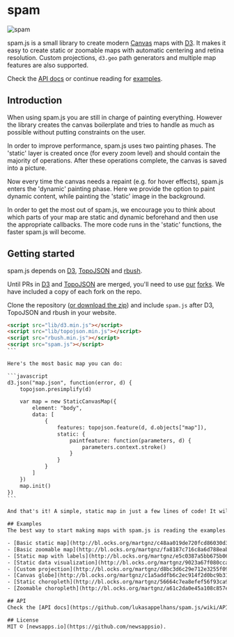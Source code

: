 # spam
![spam](https://cloud.githubusercontent.com/assets/1236790/14952933/3679edc8-1065-11e6-920a-207f8443f141.png)

spam.js is a small library to create modern [Canvas](https://developer.mozilla.org/en-US/docs/Web/API/Canvas_API) maps with [D3](https://github.com/mbostock/d3). It makes it easy to create static or zoomable maps with automatic centering and retina resolution. Custom projections, `d3.geo` path generators and multiple map features are also supported.

Check the [API docs](https://github.com/lukasappelhans/spam.js/wiki/API) or continue reading for [examples](#examples).

## Introduction
When using spam.js you are still in charge of painting everything. However the library creates the canvas boilerplate and tries to handle as much as possible without putting constraints on the user.

In order to improve performance, spam.js uses two painting phases. The 'static' layer is created once (for every zoom level) and should contain the majority of operations. After these operations complete, the canvas is saved into a picture.

Now every time the canvas needs a repaint (e.g. for hover effects), spam.js enters the 'dynamic' painting phase. Here we provide the option to paint dynamic content, while painting the 'static' image in the background.

In order to get the most out of spam.js, we encourage you to think about which parts of your map are static and dynamic beforehand and then use the appropriate callbacks. The more code runs in the 'static' functions, the faster spam.js will become.

## Getting started
spam.js depends on [D3](https://github.com/mbostock/d3), [TopoJSON](https://github.com/mbostock/topojson) and [rbush](https://github.com/mourner/rbush).

Until PRs in [D3](https://github.com/mbostock/d3/pull/2784) and [TopoJSON](https://github.com/mbostock/topojson/pull/279) are merged, you'll need to use [our](https://github.com/lukasappelhans/d3) [forks](https://github.com/lukasappelhans/topojson). We have included a copy of each fork on the repo.

Clone the repository ([or download the zip](https://github.com/lukasappelhans/spam.js/archive/master.zip)) and include `spam.js` after D3, TopoJSON and rbush in your website.

````html
<script src="lib/d3.min.js"></script>
<script src="lib/topojson.min.js"></script>
<script src="rbush.min.js"></script>
<script src="spam.js"></script>
```

Here's the most basic map you can do:

```javascript
d3.json("map.json", function(error, d) {
    topojson.presimplify(d)

    var map = new StaticCanvasMap({
        element: "body",
        data: [
            {
                features: topojson.feature(d, d.objects["map"]),
                static: {
                    paintfeature: function(parameters, d) {
                        parameters.context.stroke()
                    }
                }
            }
        ]
    })
    map.init()
})
```

And that's it! A simple, static map in just a few lines of code! It will be automagically projected and centered in your container, nothing else needed.

## Examples
The best way to start making maps with spam.js is reading the examples. You can use the same structure in your maps and fork them with your own TopoJSON.

- [Basic static map](http://bl.ocks.org/martgnz/c48aa019de720fcd86030d3b07990d8d)
- [Basic zoomable map](http://bl.ocks.org/martgnz/fa8187c716c8a6d788eab7d51095b419)
- [Static map with labels](http://bl.ocks.org/martgnz/e5c0387a5bb675b061a2c0a9f573f86a)
- [Static data visualization](http://bl.ocks.org/martgnz/9023a67f080cca8b31ef5d6b1dcf4637)
- [Custom projection](http://bl.ocks.org/martgnz/d8bc3d6c29e712e3255f095671a51967)
- [Canvas globe](http://bl.ocks.org/martgnz/c1a5addfb6c2ec914f2d0bc9b3112b71)
- [Static choropleth](http://bl.ocks.org/martgnz/56664c7ea8efef56f93ca948ef855d06)
- [Zoomable choropleth](http://bl.ocks.org/martgnz/a61c2da0e45a108c857e)

## API
Check the [API docs](https://github.com/lukasappelhans/spam.js/wiki/API) on the wiki for more information.

## License
MIT © [newsapps.io](https://github.com/newsappsio).
